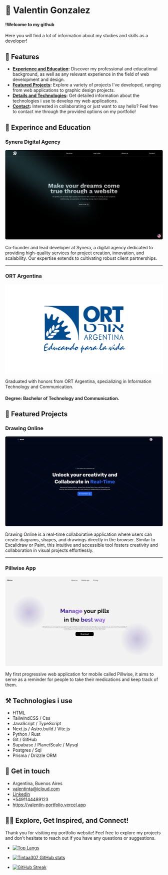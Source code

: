 # 👋 Valentin Gonzalez

#### !Welcome to my github

Here you will find a lot of information about my studies and skills as a developer!

## 📣 Features

- **[Experience and Education](#-experience-and-education):** Discover my professional and educational background, as well as any relevant experience in the field of web development and design.
- **[Featured Projects](#-featured-projects):** Explore a variety of projects I've developed, ranging from web applications to graphic design projects.
- **[Details and Technologies](#-details-and-technologies):** Get detailed information about the technologies i use to develop my web applications.
- **[Contact](#-contact):** Interested in collaborating or just want to say hello? Feel free to contact me through the provided options on my portfolio!

## 📙 Experince and Education

### Synera Digital Agency

![Logo del Proyecto](https://github.com/Tintaa307/valentin-gonzalez/blob/main/public/synera-work-modified.png)

Co-founder and lead developer at Synera, a digital agency dedicated to providing high-quality services for project creation, innovation, and scalability. Our expertise extends to cultivating robust client partnerships.

---

### ORT Argentina

![Logo del Proyecto](https://github.com/Tintaa307/valentin-gonzalez/blob/main/public/logo-ort.jpeg)

Graduated with honors from ORT Argentina, specializing in Information Technology and Communication.
#### Degree: Bachelor of Technology and Communication.

## 🥇 Featured Projects

### Drawing Online

![Logo del Proyecto](https://github.com/Tintaa307/valentin-gonzalez/blob/main/public/drawing-online-landing.png)

Drawing Online is a real-time collaborative application where users can create diagrams, shapes, and drawings directly in the browser. Similar to Excalidraw or Paint, this intuitive and accessible tool fosters creativity and collaboration in visual projects effortlessly.

---

### Pillwise App

![Logo del Proyecto](https://github.com/Tintaa307/valentin-gonzalez/blob/main/public/pillwise-work.png)

My first progressive web application for mobile called Pillwise, it aims to serve as a reminder for people to take their medications and keep track of them.

## ⚒ Technologies i use

- HTML
- TailwindCSS / Css
- JavaScript / TypeScript
- Next.js / Astro.build / Vite.js
- Python / Rust
- Git / GitHub
- Supabase / PlanetScale / Mysql
- Postgres / Sql
- Prisma / Drizzle ORM

## 📱 Get in touch

- Argentina, Buenos Aires
- valentinta@icloud.com
- [Linkedin](https://www.linkedin.com/in/valentin-gonzalez-6a1805276/)
- +5491144489123
- https://valentin-portfolio.vercel.app

## 🧘‍♂️ Explore, Get Inspired, and Connect!

Thank you for visiting my portfolio website! Feel free to explore my projects and don't hesitate to reach out if you have any questions or suggestions.

- [![Top Langs](https://github-readme-stats.vercel.app/api/top-langs/?username=Tintaa307&theme=highcontrast&layout=compact&langs_count=6)](https://github.com/Tintaa307?tab=repositories)   
  
- [![Tintaa307 GitHub stats](https://github-readme-stats.vercel.app/api?username=Tintaa307&hide=prs,issues,contribs&theme=highcontrast&count_private=true&show_icons=true&icon_color=ffff00&include_all_commits=true)](https://github.com/anuraghazra/github-readme-stats)

- [![GitHub Streak](http://github-readme-streak-stats.herokuapp.com?user=Tintaa307&theme=highcontrast&date_format=M%20j%5B%2C%20Y%5D&ring=F4FF00&border=F4FF00&fire=F4FF00)](https://git.io/streak-stats)
    
